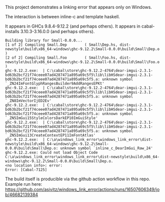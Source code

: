 This project demonstrates a linking error that appears only on Windows.

The interaction is between inline-c and template haskell.

It appears in GHCs 9.8.4-9.12.2 (and perhaps others).
It appears in cabal-installs 3.10.3-3.16.0.0 (and perhaps others).

```
Building library for Small-0.0.0...
[1 of 2] Compiling Small.Dep        ( Small\Dep.hs, dist-newstyle\build\x86_64-windows\ghc-9.12.2\Small-0.0.0\build\Small\Dep.o )
[2 of 2] Compiling Small.Foo        ( Small\Foo.hs, dist-newstyle\build\x86_64-windows\ghc-9.12.2\Small-0.0.0\build\Small\Foo.o )
ghc-9.12.2.exe:  | C:\cabal\store\ghc-9.12.2-4764\dear-imgui-2.3.1-bd63b2bcf21f74ceee07ad4287471a895a69c5f5\lib\libHSdear-imgui-2.3.1-bd63b2bcf21f74ceee07ad4287471a895a69c5f5.a: unknown symbol `_ZN24ImFontGlyphRangesBuilder9AddRangesEPKt'
ghc-9.12.2.exe:  | C:\cabal\store\ghc-9.12.2-4764\dear-imgui-2.3.1-bd63b2bcf21f74ceee07ad4287471a895a69c5f5\lib\libHSdear-imgui-2.3.1-bd63b2bcf21f74ceee07ad4287471a895a69c5f5.a: unknown symbol `_ZN8ImVectorIjED2Ev'
ghc-9.12.2.exe:  | C:\cabal\store\ghc-9.12.2-4764\dear-imgui-2.3.1-bd63b2bcf21f74ceee07ad4287471a895a69c5f5\lib\libHSdear-imgui-2.3.1-bd63b2bcf21f74ceee07ad4287471a895a69c5f5.a: unknown symbol `_ZN5ImGui15StyleColorsDarkEP10ImGuiStyle'
ghc-9.12.2.exe:  | C:\cabal\store\ghc-9.12.2-4764\dear-imgui-2.3.1-bd63b2bcf21f74ceee07ad4287471a895a69c5f5\lib\libHSdear-imgui-2.3.1-bd63b2bcf21f74ceee07ad4287471a895a69c5f5.a: unknown symbol `_ZN5ImGui13CreateContextEP11ImFontAtlas'
ghc-9.12.2.exe:  | C:\a\windows_link_error\windows_link_error\dist-newstyle\build\x86_64-windows\ghc-9.12.2\Small-0.0.0\build\Small\Dep.o: unknown symbol `inline_c_DearImGui_Raw_24'
ghc-9.12.2.exe: Could not load Object Code C:\a\windows_link_error\windows_link_error\dist-newstyle\build\x86_64-windows\ghc-9.12.2\Small-0.0.0\build\Small\Dep.o.
<no location info>: error:
Error: [Cabal-7125]
```

The build itself is producible via the github action workflow in this repo. Example run here:
https://github.com/asivitz/windows_link_error/actions/runs/16507606349/job/46682139384
